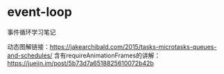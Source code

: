 # event-loop
事件循环学习笔记

动态图解链接：https://jakearchibald.com/2015/tasks-microtasks-queues-and-schedules/
含有requireAnimationFrames的讲解：https://juejin.im/post/5b73d7a6518825610072b42b
